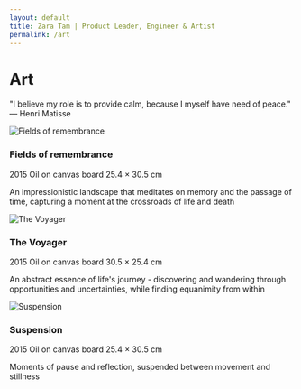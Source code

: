 ```yaml
---
layout: default
title: Zara Tam | Product Leader, Engineer & Artist
permalink: /art
---
```

<h1><span class="underline">Art</span></h1>

<div class="art-intro">
  <p class="art-philosophy">"I believe my role is to provide calm, because I myself have need of peace." — Henri Matisse</p>
</div>

<div class="art-gallery">
  <div class="artwork-card">
    <div class="artwork-image">
      <img src="{{ '/assets/art/fields-of-remembrance.jpg' | relative_url }}" alt="Fields of remembrance" loading="lazy">
    </div>
    <div class="artwork-info">
      <h3>Fields of remembrance</h3>
      <div class="artwork-details">
        <span class="year">2015</span>
        <span class="medium">Oil on canvas board</span>
        <span class="dimensions">25.4 × 30.5 cm</span>
      </div>
      <p class="artwork-description">An impressionistic landscape that meditates on memory and the passage of time, capturing a moment at the crossroads of life and death</p>
    </div>
  </div>

  <div class="artwork-card">
    <div class="artwork-image">
      <img src="{{ '/assets/art/the-voyager.jpg' | relative_url }}" alt="The Voyager" loading="lazy">
    </div>
    <div class="artwork-info">
      <h3>The Voyager</h3>
      <div class="artwork-details">
        <span class="year">2015</span>
        <span class="medium">Oil on canvas board</span>
        <span class="dimensions">30.5 × 25.4 cm</span>
      </div>
      <p class="artwork-description">An abstract essence of life's journey - discovering and wandering through opportunities and uncertainties, while finding equanimity from within</p>
    </div>
  </div>

  <div class="artwork-card">
    <div class="artwork-image">
      <img src="{{ '/assets/art/suspension.jpg' | relative_url }}" alt="Suspension" loading="lazy">
    </div>
    <div class="artwork-info">
      <h3>Suspension</h3>
      <div class="artwork-details">
        <span class="year">2015</span>
        <span class="medium">Oil on canvas board</span>
        <span class="dimensions">25.4 × 30.5 cm</span>
      </div>
      <p class="artwork-description">Moments of pause and reflection, suspended between movement and stillness</p>
    </div>
  </div>
</div>

